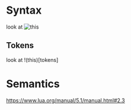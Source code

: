 # Syntax
look at ![this](./test/syntax.lua)

## Tokens
look at !(this)[tokens]

# Semantics
https://www.lua.org/manual/5.1/manual.html#2.3

